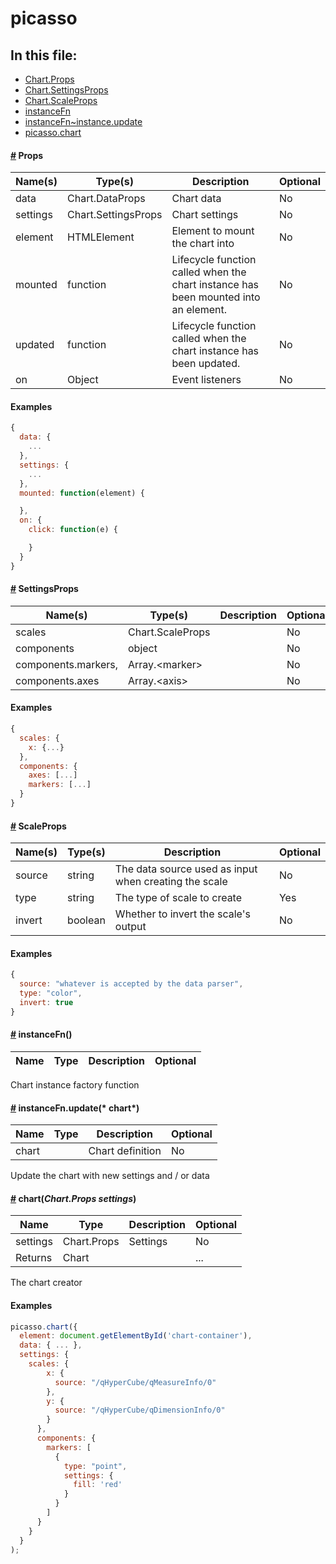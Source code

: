 # picasso
## In this file:
* <a href="#Chart.Props">Chart.Props</a>
* <a href="#Chart.SettingsProps">Chart.SettingsProps</a>
* <a href="#Chart.ScaleProps">Chart.ScaleProps</a>
* <a href="#instanceFn">instanceFn</a>
* <a href="#instanceFn~instance.update">instanceFn~instance.update</a>
* <a href="#picasso.chart">picasso.chart</a>

#### <a name='Chart.Props' href='#Chart.Props'>#</a> Props
|Name(s)|Type(s)|Description|Optional|
|-------|-------|-----------|--------|
| data | Chart.DataProps | Chart data | No |
| settings | Chart.SettingsProps | Chart settings | No |
| element | HTMLElement | Element to mount the chart into | No |
| mounted | function | Lifecycle function called when the chart instance has been mounted into an element. | No |
| updated | function | Lifecycle function called when the chart instance has been updated. | No |
| on | Object | Event listeners | No |

#### Examples
```js
{
  data: {
    ...
  },
  settings: {
    ...
  },
  mounted: function(element) {

  },
  on: {
    click: function(e) {

    }
  }
}
```

#### <a name='Chart.SettingsProps' href='#Chart.SettingsProps'>#</a> SettingsProps
|Name(s)|Type(s)|Description|Optional|
|-------|-------|-----------|--------|
| scales | Chart.ScaleProps |  | No |
| components | object |  | No |
| components.markers, | Array.&lt;marker&gt; |  | No |
| components.axes | Array.&lt;axis&gt; |  | No |

#### Examples
```js
{
  scales: {
    x: {...}
  },
  components: {
    axes: [...]
    markers: [...]
  }
}
```

#### <a name='Chart.ScaleProps' href='#Chart.ScaleProps'>#</a> ScaleProps
|Name(s)|Type(s)|Description|Optional|
|-------|-------|-----------|--------|
| source | string | The data source used as input when creating the scale | No |
| type | string | The type of scale to create | Yes |
| invert | boolean | Whether to invert the scale&#x27;s output | No |

#### Examples
```js
{
  source: "whatever is accepted by the data parser",
  type: "color",
  invert: true
}
```

#### <a name='instanceFn' href='#instanceFn'>#</a> **instanceFn**()


|Name|Type|Description|Optional|
|----|----|-----------|--------|

Chart instance factory function  
#### <a name='instanceFn~instance.update' href='#instanceFn~instance.update'>#</a> instanceFn.**update**(* chart*)


|Name|Type|Description|Optional|
|----|----|-----------|--------|
| chart |  | Chart definition |No|

Update the chart with new settings and / or data  

#### <a name='picasso.chart' href='#picasso.chart'>#</a> **chart**(*Chart.Props settings*)


|Name|Type|Description|Optional|
|----|----|-----------|--------|
| settings | Chart.Props | Settings |No|
| Returns | Chart |  | ... |

The chart creator  
#### Examples
```js
picasso.chart({
  element: document.getElementById('chart-container'),
  data: { ... },
  settings: {
    scales: {
        x: {
          source: "/qHyperCube/qMeasureInfo/0"
        },
        y: {
          source: "/qHyperCube/qDimensionInfo/0"
        }
      },
      components: {
        markers: [
          {
            type: "point",
            settings: {
              fill: 'red'
            }
          }
        ]
      }
    }
  }
);
```

